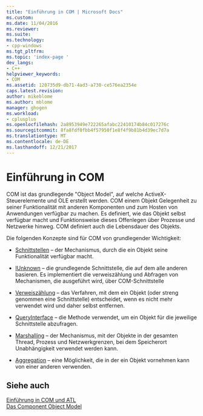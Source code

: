 ```yaml
---
title: "Einführung in COM | Microsoft Docs"
ms.custom: 
ms.date: 11/04/2016
ms.reviewer: 
ms.suite: 
ms.technology:
- cpp-windows
ms.tgt_pltfrm: 
ms.topic: 'index-page '
dev_langs:
- C++
helpviewer_keywords:
- COM
ms.assetid: 120735d9-db71-4ad3-a730-ce576ea2354e
caps.latest.revision: 
author: mikeblome
ms.author: mblome
manager: ghogen
ms.workload:
- cplusplus
ms.openlocfilehash: 2a8953949e722265afabc22410174b84c017276c
ms.sourcegitcommit: 8fa8fdf0fbb4f57950f1e8f4f9b81b4d39ec7d7a
ms.translationtype: MT
ms.contentlocale: de-DE
ms.lasthandoff: 12/21/2017
---
```

# <a name="introduction-to-com"></a>Einführung in COM
COM ist das grundlegende "Object Model", auf welche ActiveX-Steuerelemente und OLE erstellt werden. COM einem Objekt Gelegenheit zu seiner Funktionalität mit anderen Komponenten und zum Hosten von Anwendungen verfügbar zu machen. Es definiert, wie das Objekt selbst verfügbar macht und Funktionsweise dieses Offenlegen über Prozesse und Netzwerke hinweg. COM definiert auch die Lebensdauer des Objekts.  
  
 Die folgenden Konzepte sind für COM von grundlegender Wichtigkeit:  
  
-   [Schnittstellen](../atl/interfaces-atl.md) – der Mechanismus, durch die ein Objekt seine Funktionalität verfügbar macht.  
  
-   [IUnknown](../atl/iunknown.md) – die grundlegende Schnittstelle, die auf dem alle anderen basieren. Es implementiert die verweiszählung und Abfragen von Mechanismen, die ausgeführt wird, über COM-Schnittstelle  
  
-   [Verweiszählung](../atl/reference-counting.md) – das Verfahren, mit dem ein Objekt (oder streng genommen eine Schnittstelle) entscheidet, wenn es nicht mehr verwendet wird und daher selbst entfernen.  
  
-   [QueryInterface](../atl/queryinterface.md) – die Methode verwendet, um ein Objekt für die jeweilige Schnittstelle abzufragen.  
  
-   [Marshalling](../atl/marshaling.md) – der Mechanismus, mit der Objekte in der gesamten Thread, Prozess und Netzwerkgrenzen, bei dem Speicherort Unabhängigkeit verwendet werden kann.  
  
-   [Aggregation](../atl/aggregation.md) – eine Möglichkeit, die in der ein Objekt vornehmen kann von einer anderen verwenden.  
  
## <a name="see-also"></a>Siehe auch  
 [Einführung in COM und ATL](../atl/introduction-to-com-and-atl.md)   
 [Das Component Object Model](http://msdn.microsoft.com/library/windows/desktop/ms694363)


